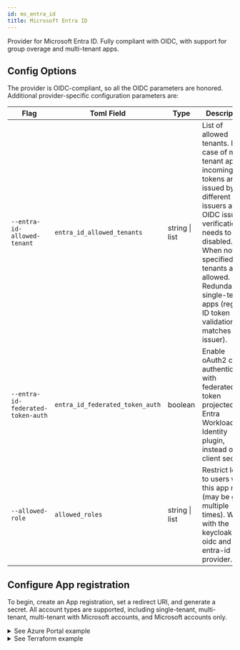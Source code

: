 ```yaml
---
id: ms_entra_id
title: Microsoft Entra ID
---
```


Provider for Microsoft Entra ID. Fully compliant with OIDC, with support for group overage and multi-tenant apps.

## Config Options

The provider is OIDC-compliant, so all the OIDC parameters are honored. Additional provider-specific configuration parameters are:

| Flag                        | Toml Field                 | Type           | Description                                                                                                                                                                                                                                                                               | Default |
| --------------------------- | -------------------------- | -------------- | ----------------------------------------------------------------------------------------------------------------------------------------------------------------------------------------------------------------------------------------------------------------------------------------- | ------- |
| `--entra-id-allowed-tenant` | `entra_id_allowed_tenants` | string \| list | List of allowed tenants. In case of multi-tenant apps, incoming tokens are issued by different issuers and OIDC issuer verification needs to be disabled. When not specified, all tenants are allowed. Redundant for single-tenant apps (regular ID token validation matches the issuer). |         |
| `--entra-id-federated-token-auth` | `entra_id_federated_token_auth` | boolean | Enable oAuth2 client authentication with federated token projected by Entra Workload Identity plugin, instead of client secret.   | false |
| `--allowed-role` | `allowed_roles` | string \| list | Restrict logins to users with this app role (may be given multiple times). Works with the keycloak-oidc and ms-entra-id provider. |         |

## Configure App registration
To begin, create an App registration, set a redirect URI, and generate a secret. All account types are supported, including single-tenant, multi-tenant, multi-tenant with Microsoft accounts, and Microsoft accounts only.

<details>
    <summary>See Azure Portal example</summary>
    <div class="videoBlock">
        <iframe src="https://www.youtube.com/embed/IUNfxhOzr4E"></iframe>
    </div>
</details>

<details>
    <summary>See Terraform example</summary>
```
    resource "azuread_application" "auth" {
        display_name     = "oauth2-proxy"
        sign_in_audience = "AzureADMyOrg" # Others are also supported

        web {
            redirect_uris = [
                "https://podinfo.lakis.tech/oauth2/callback",
            ]
        }
        // We don't specify any required API permissions - we allow user consent only
    }

    resource "azuread_service_principal" "sp" {
        client_id                    = azuread_application.auth.client_id
        app_role_assignment_required = false
    }

    resource "azuread_service_principal_password" "pass" {
        service_principal_id = azuread_service_principal.sp.id
    }

```
</details>

### Configure groups
If you want to make use of groups, you can configure *groups claim* to be present in ID Tokens issued by the App registration.
<details>
    <summary>See Azure Portal example</summary>
    <div class="videoBlock">
        <div class="videoBlock">
            <iframe src="https://www.youtube.com/embed/QZmP5MKEJis"></iframe>
        </div>
    </div>
</details>
<details>
    <summary>See Terraform example</summary>
```
    resource "azuread_application" "auth" {
        display_name     = "oauth2-proxy"
        sign_in_audience = "AzureADMyOrg"

        group_membership_claims = [
            "SecurityGroup"
        ]

        web {
            redirect_uris = [
                "https://podinfo.lakis.tech/oauth2/callback",
            ]
        }
    }

    resource "azuread_service_principal" "sp" {
        client_id                    = azuread_application.auth.client_id
        app_role_assignment_required = false
    }

    resource "azuread_service_principal_password" "pass" {
        service_principal_id = azuread_service_principal.sp.id
    }

```
</details>

### Scopes and claims
For single-tenant and multi-tenant apps without groups, the only required scope is `openid` (See: [Scopes and permissions](https://learn.microsoft.com/en-us/entra/identity-platform/scopes-oidc#the-openid-scope)).

To make use of groups - for example use `allowed_groups` setting or authorize based on groups inside your service - you need to enable *groups claims* in the App Registration. When enabled, list of groups is present in the issued ID token. No additional scopes are required besides `openid`. This works up to 200 groups.

When user has more than 200 group memberships, OAuth2-Proxy attempts to retrieve the complete list from Microsoft Graph API's [`transitiveMemberOf`](https://learn.microsoft.com/en-us/graph/api/user-list-transitivememberof). Endpoint requires `User.Read` scope (delegated permission). This permission can be by default consented by user during first login. Set scope to `openid User.Read` to request user consent. Without proper scope, user with 200+ groups will authenticate with 0 groups. See: [group overages](https://learn.microsoft.com/en-us/security/zero-trust/develop/configure-tokens-group-claims-app-roles#group-overages).

Alternatively to user consent, both `openid` and `User.Read` permissions can be consented by admistrator. Then, user is not asked for consent on the first login, and group overage works with `openid` scope only. Admin consent can also be required for some tenants. It can be granted with [azuread_service_principal_delegated_permission_grant](https://registry.terraform.io/providers/hashicorp/azuread/latest/docs/resources/service_principal_delegated_permission_grant) terraform resource.

For personal microsoft accounts, required scope is `openid profile email`.

See: [Overview of permissions and consent in the Microsoft identity platform](https://learn.microsoft.com/en-us/entra/identity-platform/permissions-consent-overview).

### Multi-tenant apps
To authenticate apps from multiple tenants (including personal Microsoft accounts), set the common OIDC issuer url and disable verification:
```toml
oidc_issuer_url=https://login.microsoftonline.com/common/v2.0
insecure_oidc_skip_issuer_verification=true
```
`insecure_oidc_skip_issuer_verification` setting is required to disable following checks:
* Startup check for matching issuer URL returned from [discovery document](https://login.microsoftonline.com/common/v2.0/.well-known/openid-configuration) with `oidc_issuer_url` setting. Required, as document's `issuer` field doesn't equal to `https://login.microsoftonline.com/common/v2.0`. See [OIDC Discovery 4.3](https://openid.net/specs/openid-connect-discovery-1_0.html#ProviderConfigurationValidation).
* Matching ID token's `issuer` claim with `oidc_issuer_url` setting during ID token validation. Required to support tokens issued by different tenants. See [OIDC Core 3.1.3.7](https://openid.net/specs/openid-connect-core-1_0.html#IDTokenValidation).

To provide additional security, Entra ID provider performs check on the ID token's `issuer` claim to match the `https://login.microsoftonline.com/{tenant-id}/v2.0` template.

### Workload Identity
Provider supports authentication with federated token, without need of using client secret. Following conditions have to be met:

* Cluster has public OIDC provider URL. For major cloud providers, it can be enabled with a single flag, for example for [Azure Kubernetes Service deployed with Terraform](https://registry.terraform.io/providers/hashicorp/azurerm/latest/docs/resources/kubernetes_cluster), it's `oidc_issuer_enabled`.
* Workload Identity admission webhook is deployed on the cluster. For AKS, it can be enabled with a flag (`workload_identity_enabled` in Terraform resource), for clusters outside of Azure, it can be installed from [helm chart](https://github.com/Azure/azure-workload-identity).
* Appropriate federated credential is added to application registration.
<details>
    <summary>See federated credential terraform example</summary>
```
    resource "azuread_application_federated_identity_credential" "fedcred" {
        application_id = azuread_application.application.id # ID of your application
        display_name   = "federation-cred"
        description    = "Workload identity for oauth2-proxy"
        audiences      = ["api://AzureADTokenExchange"] # Fixed value
        issuer         = "https://cluster-oidc-issuer-url..."
        subject        = "system:serviceaccount:oauth2-proxy-namespace-name:oauth2-proxy-sa-name" # set proper NS and SA name
    }
```
</details>

* Kubernetes service account associated with oauth2-proxy deployment, is annotated with `azure.workload.identity/client-id: <app-registration-client-id>`
* oauth2-proxy pod is labeled with `azure.workload.identity/use: "true"`
* oauth2-proxy is configured with `entra_id_federated_token_auth` set to `true`.

`client_secret` setting can be omitted when using federated token authentication.

See: [Azure Workload Identity documentation](https://azure.github.io/azure-workload-identity/docs/).

### Example configurations
Single-tenant app without groups (*groups claim* not enabled). Consider using generic OIDC provider:
```toml
provider="entra-id"
oidc_issuer_url="https://login.microsoftonline.com/<tenant-id>/v2.0"
client_id="<client-id>"
client_secret="<client-secret>"
scope="openid"
```

Single-tenant app with up to 200 groups (*groups claim* enabled). Consider using generic OIDC provider:
```toml
provider="entra-id"
oidc_issuer_url="https://login.microsoftonline.com/<tenant-id>/v2.0"
client_id="<client-id>"
client_secret="<client-secret>"
scope="openid"
allowed_groups=["ac51800c-2679-4ecb-8130-636380a3b491"]
```

Single-tenant app with more than 200 groups:
```toml
provider="entra-id"
oidc_issuer_url="https://login.microsoftonline.com/<tenant-id>/v2.0"
client_id="<client-id>"
client_secret="<client-secret>"
scope="openid User.Read"
allowed_groups=["968b4844-d5e7-4e18-a834-59927959369f"]
```

Single-tenant app with more than 200 groups and workload identity enabled:
```toml
provider="entra-id"
oidc_issuer_url="https://login.microsoftonline.com/<tenant-id>/v2.0"
client_id="<client-id>"
scope="openid User.Read"
allowed_groups=["968b4844-d5e7-4e18-a834-59927959369f"]
entra_id_federated_token_auth=true
```

Multi-tenant app with Microsoft personal accounts & one Entra tenant allowed, with group overage considered:
```toml
provider="entra-id"
oidc_issuer_url="https://login.microsoftonline.com/common/v2.0"
client_id="<client-id>"
client_secret="<client-secret>"
insecure_oidc_skip_issuer_verification=true
scope="openid profile email User.Read"
entra_id_allowed_tenants=["9188040d-6c67-4c5b-b112-36a304b66dad","<my-tenant-id>"] # Allow only <my-tenant-id> and Personal MS Accounts tenant
email_domains="*"
```
